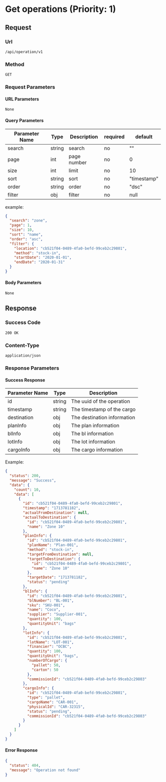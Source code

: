 # Get operations (Priority: 1)

## Request

### Url

`/api/operation/v1`

### Method

`GET`

### Request Parameters

#### URL Parameters

`None`

#### Query Parameters

| Parameter Name | Type   | Description | required | default     |
|----------------|--------|-------------|----------|-------------|
| search         | string | search      | no       | ""          |
| page           | int    | page number | no       | 0           |
| size           | int    | limit       | no       | 10          |
| sort           | string | sort        | no       | "timestamp" |
| order          | string | order       | no       | "dsc"       |
| filter         | obj    | filter      | no       | null        |

example:

```json
{
  "search": "zone",
  "page": 1,
  "size": 10,
  "sort": "name",
  "order": "asc",
  "filter": {
    "location": "cb521f04-0489-4fa0-befd-99ceb2c29801",
    "method": "stock-in",
    "startDate": "2020-01-01",
    "endDate": "2020-01-31"
  }
}

```

#### Body Parameters

`None`

## Response

### Success Code

`200 OK`

### Content-Type

`application/json`

### Response Parameters

#### Success Response

| Parameter Name | Type   | Description                 |
|----------------|--------|-----------------------------|
| id             | string | The uuid of the operation   |
| timestamp      | string | The timestamp of the cargo  |
| destination    | obj    | The destination information |
| planInfo       | obj    | The plan information        |
| blInfo         | obj    | The bl information          |
| lotInfo        | obj    | The lot information         |
| cargoInfo      | obj    | The cargo information       |

Example:

```json
{
  "status": 200,
  "message": "Success",
  "data": {
    "count": 10,
    "data": [
      {
        "id": "cb521f04-0489-4fa0-befd-99ceb2c29801",
        "timestamp": "1713781182",
        "actualFromDestination": null,
        "actualToDestination": {
          "id": "cb521f04-0489-4fa0-befd-99ceb2c29801",
          "name": "Zone 10"
        },
        "planInfo": {
          "id": "cb521f04-0489-4fa0-befd-99ceb2c29801",
          "planName": "Plan-001",
          "method": "stock-in",
          "targetFromDestination": null,
          "targetToDestination": {
            "id": "cb521f04-0489-4fa0-befd-99ceb2c29801",
            "name": "Zone 10"
          },
          "targetDate": "1713781182",
          "status": "pending"
        },
        "blInfo": {
          "id": "cb521f04-0489-4fa0-befd-99ceb2c29801",
          "blNumber": "BL-001",
          "sku": "SKU-001",
          "name": "Coco",
          "supplier": "Supplier-001",
          "quantity": 100,
          "quantityUnit": "bags"
        },
        "lotInfo": {
          "id": "cb521f04-0489-4fa0-befd-99ceb2c29801",
          "lotName": "LOT-001",
          "financier": "OCBC",
          "quantity": 100,
          "quantityUnit": "bags",
          "numberOfCargo": {
            "pallet": 50,
            "carton": 50
          },
          "commissionId": "cb521f04-0489-4fa0-befd-99ceb2c29803"
        },
        "cargoInfo": {
          "id": "cb521f04-0489-4fa0-befd-99ceb2c29801",
          "type": "pallet",
          "cargoName": "CAR-001",
          "physicalId": "CAR-32315",
          "status": "pending",
          "commissionId": "cb521f04-0489-4fa0-befd-99ceb2c29803"
        }
      }
    ]
  }
}
```

#### Error Response

```json
{
  "status": 404,
  "message": "Operation not found"
}
```